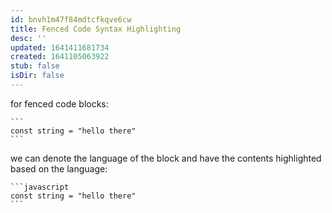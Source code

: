 ```yaml
---
id: bnvh1m47f84mdtcfkqve6cw
title: Fenced Code Syntax Highlighting
desc: ''
updated: 1641411681734
created: 1641105063922
stub: false
isDir: false
---
```



for fenced code blocks:

````
```
const string = "hello there"
```
````

we can denote the language of the block and have the contents highlighted based on the language:

````
```javascript
const string = "hello there"
```
````

